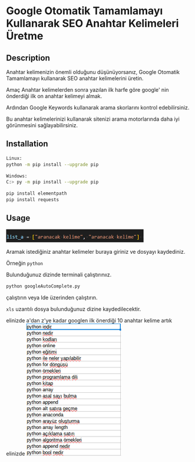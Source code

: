 # Google Otomatik Tamamlamayı Kullanarak SEO Anahtar Kelimeleri Üretme

## Description

Anahtar kelimenizin önemli olduğunu düşünüyorsanız, Google Otomatik Tamamlamayı kullanarak SEO anahtar kelimelerini üretin.

Amaç Anahtar kelimelerden sonra yazılan ilk harfe göre google' nin önderdiği ilk on anahtar kelimeyi almak.

Ardından Google Keywords kullanarak arama skorlarını kontrol edebilirsiniz.

Bu anahtar kelimelerinizi kullanarak sitenizi arama motorlarında daha iyi görünmesini sağlayabilirsiniz.

## Installation

```bash
Linux:
python -m pip install --upgrade pip
```

```bash
Windows:
C:> py -m pip install --upgrade pip
```

```bash
pip install elementpath
pip install requests
```

## Usage

![Anahtar Kelimeyi Girreceğiniz Alan](/images/2022-06-07233135.png)

Aramak istediğiniz anahtar kelimeler buraya giriniz ve dosyayı kaydediniz.

Örneğin `python`

Bulunduğunuz dizinde terminali çalıştırınıız.

```bash
python googleAutoComplete.py
```

çalıştırın veya Ide üzerinden çalıştırın.

`xls` uzantılı dosya bulunduğunuz dizine kaydedilecektir.

elinizde a'dan z'ye kadar googlen ilk önerdiği 10 anahtar kelime artık elinizde
![Anahtar Kelimeyi Girreceğiniz Alan](/images/2022-06-07234002.png)
